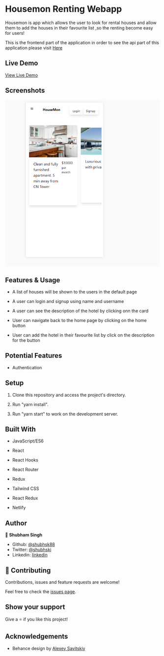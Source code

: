 # Housemon Renting Webapp

Housemon is app which allows the user to look for rental houses and allow them to add the houses in their favourite list ,so the renting become easy for users!

This is the frontend part of the application in order to see the api part of this application please visit [Here](https://github.com/shubhsk88/house-renting-api)

## Live Demo

[View Live Demo](https://amazing-ritchie-a9a853.netlify.app/)

## Screenshots

![screenshot](./public/main.png)

## Features & Usage

- A list of houses will be shown to the users in the default page
- A user can login and signup using name and username
- A user can see the description of the hotel by clicking onn the card

- User can navigate back to the home page by clicking on the home button
- User can add the hotel in their favourite list by click on the description for the button

## Potential Features

- Authentication

## Setup

1. Clone this repository and access the project's directory.
2. Run "yarn install".

3. Run "yarn start" to work on the development server.

## Built With

- JavaScript/ES6

- React

- React Hooks
- React Router
- Redux
- Tailwind CSS
- React Redux
- Netlify

## Author

👤 **Shubham Singh**

- Github: [@shubhsk88](https://github.com/shubhsk88)
- Twitter: [@shubhski](twitter.com/shubski)
- Linkedin: [linkedin](https://www.linkedin.com/in/shubhski/)

## 🤝 Contributing

Contributions, issues and feature requests are welcome!

Feel free to check the [issues page](https://github.com/shubhsk88/house-rent-fe/issues).

## Show your support

Give a ⭐️ if you like this project!

## Acknowledgements

- Behance design by [Alexey Savitskiy](<https://www.behance.net/gallery/37706679/Circle-(Landing-page-Dashboard-Mobile-App)>)
